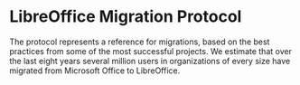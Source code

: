 # **LibreOffice Migration Protocol**

The protocol represents a reference for migrations, based on the best practices from some of the most successful projects. We estimate that over the last eight years several million users in organizations of every size have migrated from Microsoft Office to LibreOffice.

